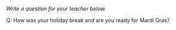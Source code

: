 _Write a question for your teacher below._

Q: How was your holiday break and are you ready for Mardi Gras?
